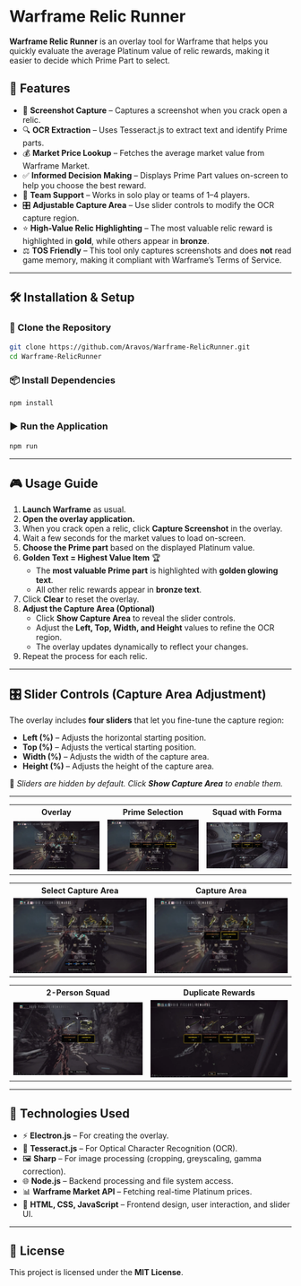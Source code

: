 # Warframe Relic Runner

**Warframe Relic Runner** is an overlay tool for Warframe that helps you quickly evaluate the average Platinum value of relic rewards, making it easier to decide which Prime Part to select.

## 📌 Features
- 📸 **Screenshot Capture** – Captures a screenshot when you crack open a relic.
- 🔍 **OCR Extraction** – Uses Tesseract.js to extract text and identify Prime parts.
- 💰 **Market Price Lookup** – Fetches the average market value from Warframe Market.
- ✅ **Informed Decision Making** – Displays Prime Part values on-screen to help you choose the best reward.
- 👥 **Team Support** – Works in solo play or teams of 1–4 players.
- 🎛 **Adjustable Capture Area** – Use slider controls to modify the OCR capture region.
- ⭐ **High-Value Relic Highlighting** – The most valuable relic reward is highlighted in **gold**, while others appear in **bronze**.
- ⚖ **TOS Friendly** – This tool only captures screenshots and does **not** read game memory, making it compliant with Warframe’s Terms of Service.

---

## 🛠 Installation & Setup

### 🔽 Clone the Repository
```sh
git clone https://github.com/Aravos/Warframe-RelicRunner.git
cd Warframe-RelicRunner
```

### 📦 Install Dependencies
```sh
npm install
```

### ▶ Run the Application
```sh
npm run
```

---

## 🎮 Usage Guide
1. **Launch Warframe** as usual.
2. **Open the overlay application.**
3. When you crack open a relic, click **Capture Screenshot** in the overlay.
4. Wait a few seconds for the market values to load on-screen.
5. **Choose the Prime part** based on the displayed Platinum value.
6. **Golden Text = Highest Value Item** 🏆  
   - The **most valuable Prime part** is highlighted with **golden glowing text**.
   - All other relic rewards appear in **bronze text**.
7. Click **Clear** to reset the overlay.
8. **Adjust the Capture Area (Optional)**  
   - Click **Show Capture Area** to reveal the slider controls.
   - Adjust the **Left, Top, Width, and Height** values to refine the OCR region.
   - The overlay updates dynamically to reflect your changes.
9. Repeat the process for each relic.

---

## 🎛 Slider Controls (Capture Area Adjustment)
The overlay includes **four sliders** that let you fine-tune the capture region:

- **Left (%)** – Adjusts the horizontal starting position.
- **Top (%)** – Adjusts the vertical starting position.
- **Width (%)** – Adjusts the width of the capture area.
- **Height (%)** – Adjusts the height of the capture area.

📌 *Sliders are hidden by default. Click **Show Capture Area** to enable them.*

---

<table>
  <tr>
    <th style="text-align:center;">Overlay</th>
    <th style="text-align:center;">Prime Selection</th>
    <th style="text-align:center;">Squad with Forma</th>
  </tr>
  <tr>
    <td><img src="screenshots/overlay-example.webp" alt="Overlay Example"></td>
    <td><img src="screenshots/prime-selection.webp" alt="Prime Part Selection"></td>
    <td><img src="screenshots/Forma.webp" alt="3-Person Squad"></td>
  </tr>
</table>

<table>
  <tr>
    <th style="text-align:center;">Select Capture Area</th>
    <th style="text-align:center;">Capture Area</th>
  </tr>
  <tr>
    <td><img src="screenshots/CaptureArea.webp" alt="Select Capture Area"></td>
    <td><img src="screenshots/CaptureAreaShowcase.webp" alt="Capture Area"></td>
  </tr>
</table>

<table>
  <tr>
    <th style="text-align:center;">2-Person Squad</th>
    <th style="text-align:center;">Duplicate Rewards</th>
  </tr>
  <tr>
    <td><img src="screenshots/2squad.webp" alt="2-Person Squad"></td>
    <td><img src="screenshots/duplicates.webp" alt="Duplicates"></td>
  </tr>
</table>

---
## 🔧 Technologies Used
- ⚡ **Electron.js** – For creating the overlay.
- 🧠 **Tesseract.js** – For Optical Character Recognition (OCR).
- 🖼 **Sharp** – For image processing (cropping, greyscaling, gamma correction).
- 🌐 **Node.js** – Backend processing and file system access.
- 📊 **Warframe Market API** – Fetching real-time Platinum prices.
- 🎨 **HTML, CSS, JavaScript** – Frontend design, user interaction, and slider UI.

---

## 📜 License
This project is licensed under the **MIT License**.